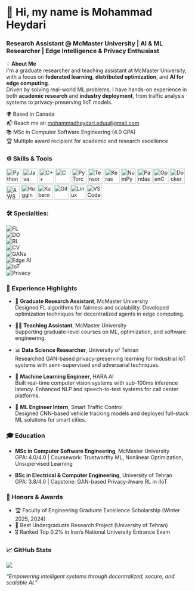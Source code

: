 # 👋 Hi, my name is Mohammad Heydari
### Research Assistant @ McMaster University | AI & ML Researcher | Edge Intelligence & Privacy Enthusiast





💡 **About Me**  
I'm a graduate researcher and teaching assistant at McMaster University, with a focus on **federated learning**, **distributed optimization**, and **AI for edge computing**.  
Driven by solving real-world ML problems, I have hands-on experience in both **academic research** and **industry deployment**, from traffic analysis systems to privacy-preserving IIoT models.

🌍 Based in Canada  
📬 Reach me at: [mohammadheydari.eduu@gmail.com](mailto:mohammadheydari.eduu@gmail.com)  
📚 MSc in Computer Software Engineering (4.0 GPA)  
🏆 Multiple award recipient for academic and research excellence  
  

### ⚙️ Skills & Tools

<p align="left">
  <!-- Languages -->
  <img src="https://cdn.jsdelivr.net/gh/devicons/devicon/icons/python/python-original.svg" width="40" alt="Python"/>
  <img src="https://cdn.jsdelivr.net/gh/devicons/devicon/icons/java/java-original.svg" width="40" alt="Java"/>
  <img src="https://cdn.jsdelivr.net/gh/devicons/devicon/icons/cplusplus/cplusplus-original.svg" width="40" alt="C++"/>
  <img src="https://cdn.jsdelivr.net/gh/devicons/devicon/icons/c/c-original.svg" width="40" alt="C"/>

  <!-- Frameworks -->
  <img src="https://cdn.jsdelivr.net/gh/devicons/devicon/icons/pytorch/pytorch-original.svg" width="40" alt="PyTorch"/>
  <img src="https://cdn.jsdelivr.net/gh/devicons/devicon/icons/tensorflow/tensorflow-original.svg" width="40" alt="TensorFlow"/>
  <img src="https://cdn.jsdelivr.net/gh/devicons/devicon/icons/keras/keras-original.svg" width="40" alt="Keras"/>

  <!-- Libraries -->
  <img src="https://cdn.jsdelivr.net/gh/devicons/devicon/icons/numpy/numpy-original.svg" width="40" alt="NumPy"/>
  <img src="https://cdn.jsdelivr.net/gh/devicons/devicon/icons/pandas/pandas-original.svg" width="40" alt="Pandas"/>
  <img src="https://cdn.jsdelivr.net/gh/devicons/devicon/icons/opencv/opencv-original.svg" width="40" alt="OpenCV"/>

  <!-- Tools -->
  <img src="https://cdn.jsdelivr.net/gh/devicons/devicon/icons/docker/docker-original.svg" width="40" alt="Docker"/>
  <a href="https://aws.amazon.com" target="_blank" rel="noreferrer"><img src="https://upload.wikimedia.org/wikipedia/commons/9/93/Amazon_Web_Services_Logo.svg" width="36" height="36" alt="AWS" /></a>
  <img src="https://huggingface.co/front/assets/huggingface_logo.svg" width="40" alt="Hugging Face"/>
  <img src="https://cdn.jsdelivr.net/gh/devicons/devicon/icons/kubernetes/kubernetes-plain.svg" width="40" alt="Kubernetes"/>
  <img src="https://cdn.jsdelivr.net/gh/devicons/devicon/icons/git/git-original.svg" width="40" alt="Git"/>
  <img src="https://cdn.jsdelivr.net/gh/devicons/devicon/icons/linux/linux-original.svg" width="40" alt="Linux"/>
  <img src="https://cdn.jsdelivr.net/gh/devicons/devicon/icons/vscode/vscode-original.svg" width="40" alt="VS Code"/>
</p>

### 🛠 Specialties:

![FL](https://img.shields.io/badge/Federated%20Learning-blue)  
![DO](https://img.shields.io/badge/Distributed%20Optimization-lightgrey)  
![RL](https://img.shields.io/badge/Reinforcement%20Learning-brightgreen)  
![CV](https://img.shields.io/badge/Computer%20Vision-yellowgreen)  
![GANs](https://img.shields.io/badge/GANs-purple)  
![Edge AI](https://img.shields.io/badge/Edge%20AI-blueviolet)  
![IoT](https://img.shields.io/badge/IoT%20AI%20Systems-orange)  
![Privacy](https://img.shields.io/badge/Privacy--Preserving%20ML-lightblue)


### 🚀 Experience Highlights

- 🧠 **Graduate Research Assistant**, McMaster University  
  Designed FL algorithms for fairness and scalability. Developed optimization techniques for decentralized agents in edge computing.

- 👨‍🏫 **Teaching Assistant**, McMaster University  
  Supporting graduate-level courses on ML, optimization, and software engineering.

- 📊 **Data Science Researcher**, University of Tehran  
  Researched GAN-based privacy-preserving learning for Industrial IoT systems with semi-supervised and adversarial techniques.

- 🚗 **Machine Learning Engineer**, HARA AI  
  Built real-time computer vision systems with sub-100ms inference latency. Enhanced NLP and speech-to-text systems for call center platforms.

- 🎥 **ML Engineer Intern**, Smart Traffic Control  
  Designed CNN-based vehicle tracking models and deployed full-stack ML solutions for smart cities.


### 🎓 Education

- **MSc in Computer Software Engineering**, McMaster University  
  GPA: 4.0/4.0 | Coursework: Trustworthy ML, Nonlinear Optimization, Unsupervised Learning

- **BSc in Electrical & Computer Engineering**, University of Tehran  
  GPA: 3.8/4.0 | Capstone: GAN-based Privacy-Aware RL in IIoT


### 🏅 Honors & Awards

- 🏆 Faculty of Engineering Graduate Excellence Scholarship (Winter 2025, 2024)  
- 🥇 Best Undergraduate Research Project (University of Tehran)  
- 🎖️ Ranked Top 0.2% in Iran’s National University Entrance Exam  


### 📈 GitHub Stats

<p align="left">
  <img src="https://github-readme-stats.vercel.app/api?username=heydarimo&show_icons=true&include_all_commits=true&count_private=true&theme=tokyonight" />
</p>








_“Empowering intelligent systems through decentralized, secure, and scalable AI.”_


